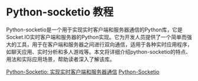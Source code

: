 # Python-socketio 教程

<show-structure depth="2"/>

Python-socketio是一个用于实现实时客户端和服务器通信的Python库，它是Socket.IO实时客户端和服务器的Python实现。它为开发人员提供了一个简单而强大的工具，用于在客户端和服务器之间进行双向通信，适用于各种实时应用程序，如聊天应用、实时分析和多人游戏等。本文将详细介绍python-socketio的特点、用法和实际应用场景，帮助读者深入了解该库。


<seealso>
<category ref="ref_docs">
    <a href="https://mp.weixin.qq.com/s/bbrBt0nsImeA_rapk95RtQ">Python-Socketio: 实现实时客户端和服务器通信</a>
</category>
<category ref="ref_github">
    <a href="https://github.com/miguelgrinberg/python-socketio">Python-Socketio</a>
</category>
<category ref="ref_issues"></category>
<category ref="ref_hf"></category>
<category ref="ref_ms"></category>
</seealso>